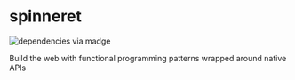 # spinneret

![dependencies via madge](./graph.svg)

Build the web with functional programming patterns wrapped around native APIs
